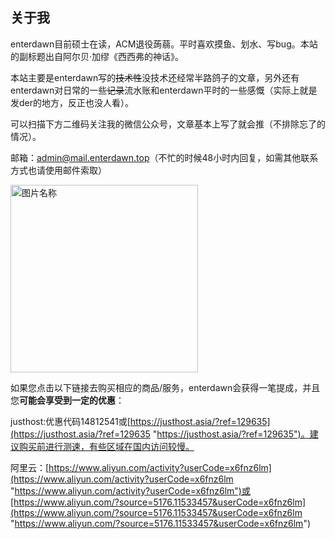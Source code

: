 ## 关于我
enterdawn目前硕士在读，ACM退役蒟蒻。平时喜欢摸鱼、划水、写bug。本站的副标题出自阿尔贝·加缪《西西弗的神话》。

本站主要是enterdawn写的~~技术性~~没技术还经常半路鸽子的文章，另外还有enterdawn对日常的一些~~记录~~流水账和enterdawn平时的一些感慨（实际上就是发der的地方，反正也没人看）。

可以扫描下方二维码关注我的微信公众号，文章基本上写了就会推（不排除忘了的情况）。

邮箱：admin@mail.enterdawn.top（不忙的时候48小时内回复，如需其他联系方式也请使用邮件索取）

 <img src="/pic/2024/wechat.webp" width = "300" height = "300" alt="图片名称" align=center />
 

如果您点击以下链接去购买相应的商品/服务，enterdawn会获得一笔提成，并且您**可能会享受到一定的优惠**：

justhost:优惠代码14812541或[https://justhost.asia/?ref=129635](https://justhost.asia/?ref=129635 "https://justhost.asia/?ref=129635")。建议购买前进行测速，有些区域在国内访问较慢。

阿里云：[https://www.aliyun.com/activity?userCode=x6fnz6lm](https://www.aliyun.com/activity?userCode=x6fnz6lm "https://www.aliyun.com/activity?userCode=x6fnz6lm")或[https://www.aliyun.com/?source=5176.11533457&userCode=x6fnz6lm](https://www.aliyun.com/?source=5176.11533457&userCode=x6fnz6lm "https://www.aliyun.com/?source=5176.11533457&userCode=x6fnz6lm")
